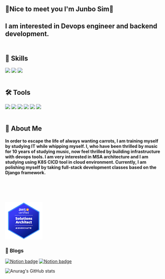 ## **🌈Nice to meet you I'm Junbo Sim🌈** 

## **I am interested in Devops engineer and backend development.**<br><br>


## 📕 **Skills**
<img src="https://img.shields.io/badge/Shellscript-000000?style=flat-square&logo=Shell&logoColor=white"/> <img src="https://img.shields.io/badge/Python-3766AB?style=flat-square&logo=Python&logoColor=white"/>
  <img src="https://img.shields.io/badge/Mysql-4479A1?style=flat-square&logo=Mysql&logoColor=white"/> <br><br>
 

 ## 🛠 **Tools**
<img src="https://img.shields.io/badge/Docker-2962FF?style=flat-square&logo=docker&logoColor=white"/>  <img src="https://img.shields.io/badge/Kubernetes-326CE5?style=flat-square&logo=kubernetes&logoColor=white"/> <img src="https://img.shields.io/badge/AWS-FF9900?style=flat-square&logo=amazon&logoColor=white"/>  <img src="https://img.shields.io/badge/Jenkins-EE0000?style=flat-square&logo=jenkins&logoColor=white"/> <img src="https://img.shields.io/badge/Ansible-EE0000?style=flat-square&logo=Ansible&logoColor=white"/>  <img src="https://img.shields.io/badge/Terraform-7B42BC?style=flat-square&logo=terraform&logoColor=white"/><br><br>



## 🥕 About Me
#### In order to escape the life of always wanting carrots, I am training myself by studying IT while whipping myself. I, who have been thrilled by music for 10 years of studying music, now feel thrilled by building infrastructure with devops tools. I am very interested in MSA architecture and I am studying using K8S CICD tool in cloud environment. Currently, I am polishing myself by taking full-stack development classes based on the Django framework.<br><br><br><br><br>


![SAA-C02](/DevopsCertificate/aws-certified-solutions-architect-associate.png)

### 📕 **Blogs**
[![Notion badge](https://img.shields.io/badge/Notion-000000?style=flat-square&logo=notion&logoColor=white&link=https://junbo2.notion.site/SIM-JUN-BO-7fc0a449058f4c0f982f4e23245043d6)](https://junbo2.notion.site/SIM-JUN-BO-7fc0a449058f4c0f982f4e23245043d6) [![Notion badge](https://img.shields.io/badge/Tistory-d14836?style=flat-square&logo=n&logoColor=white&link=https://devsim.tistory.com/)](https://devsim.tistory.com/)


![Anurag's GitHub stats](https://github-readme-stats.vercel.app/api?username=simjunbo2&show_icons=true&theme=radical)











